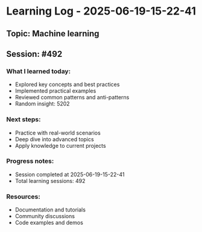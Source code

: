 # Learning Log - 2025-06-19-15-22-41

## Topic: Machine learning
## Session: #492

### What I learned today:
- Explored key concepts and best practices
- Implemented practical examples  
- Reviewed common patterns and anti-patterns
- Random insight: 5202

### Next steps:
- Practice with real-world scenarios
- Deep dive into advanced topics
- Apply knowledge to current projects

### Progress notes:
- Session completed at 2025-06-19-15-22-41
- Total learning sessions: 492

### Resources:
- Documentation and tutorials
- Community discussions
- Code examples and demos
